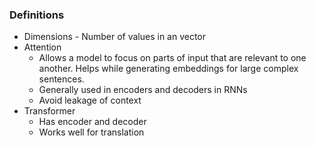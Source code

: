 ### Definitions
- Dimensions - Number of values in an vector
- Attention
  - Allows a model to focus on parts of input that are relevant to one another. Helps while generating embeddings for large complex sentences.
  - Generally used in encoders and decoders in RNNs
  - Avoid leakage of context
- Transformer
  - Has encoder and decoder
  - Works well for translation
